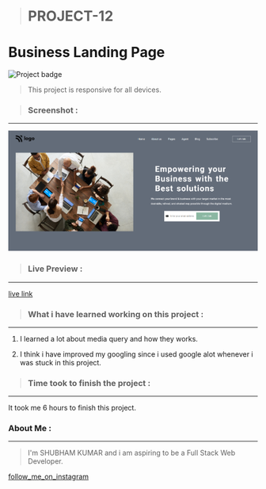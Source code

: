 ># PROJECT-12 
# Business Landing Page
![Project badge](https://img.shields.io/badge/Project%2012-HTML%26CSS-brightgreen)



>This project is responsive for all devices.

>### Screenshot :
---
![Screenshort](./screenshort/Screenshot.png)


>### Live Preview :
---
[live link](https://shubham-live-class-project-12.netlify.app)




>### What i have learned working on this project :

---
1. I learned a lot about media query and how they works.

2. I think i have improved my googling since i used google alot whenever i was stuck in this project.


>### Time took to finish the project :
---

It took me 6 hours to finish this project.

### About Me :
---
>I'm SHUBHAM KUMAR and i am aspiring to be a Full Stack Web Developer.

[follow_me_on_instagram](https://www.instagram.com/shubhamcoder07/)
